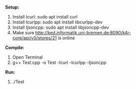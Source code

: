 **Setup:**
1) Install lcurl: sudo apt install curl
2) Install lcurlpp: sudo apt install libcurlpp-dev
3) Install ljsoncpp: sudo apt install libjsoncpp-dev
4) Make sure http://ked.informatik.uni-bremen.de:8090/k4r-core/api/v0/stores/21 is online

**Compile:**
1) Open Terminal
2) g++ Test.cpp -o Test -lcurl -lcurlpp -ljsoncpp 

**Run:**
1) ./Test 

